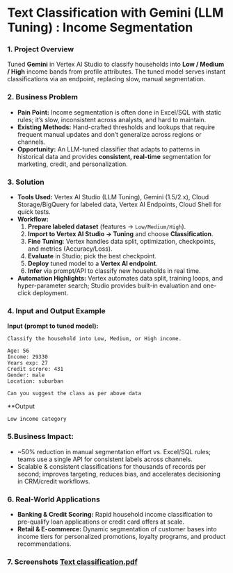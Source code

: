 # Text Classification with Gemini (LLM Tuning) : Income Segmentation

### 1. Project Overview  
Tuned **Gemini** in Vertex AI Studio to classify households into **Low / Medium / High** income bands from profile attributes. The tuned model serves instant classifications via an endpoint, replacing slow, manual segmentation.

### 2. Business Problem  
- **Pain Point:** Income segmentation is often done in Excel/SQL with static rules; it’s slow, inconsistent across analysts, and hard to maintain.  
- **Existing Methods:** Hand-crafted thresholds and lookups that require frequent manual updates and don’t generalize across regions or channels.  
- **Opportunity:** An LLM-tuned classifier that adapts to patterns in historical data and provides **consistent, real-time** segmentation for marketing, credit, and personalization.

### 3. Solution  
- **Tools Used:** Vertex AI Studio (LLM Tuning), Gemini (1.5/2.x), Cloud Storage/BigQuery for labeled data, Vertex AI Endpoints, Cloud Shell for quick tests.  
- **Workflow:**  
  1) **Prepare labeled dataset** (features → `Low/Medium/High`).  
  2) **Import to Vertex AI Studio → Tuning** and choose **Classification**.  
  3) **Fine Tuning**: Vertex handles data split, optimization, checkpoints, and metrics (Accuracy/Loss).  
  4) **Evaluate** in Studio; pick the best checkpoint.  
  5) **Deploy** tuned model to a **Vertex AI endpoint**.  
  6) **Infer** via prompt/API to classify new households in real time.  
- **Automation Highlights:** Vertex automates data split, training loops, and hyper-parameter search; Studio provides built-in evaluation and one-click deployment.

### 4. Input and Output Example

**Input (prompt to tuned model):**
```text
Classify the household into Low, Medium, or High income.

Age: 56
Income: 29330
Years exp: 27
Credit scrore: 431
Gender: male
Location: suburban

Can you suggest the class as per above data
```

**Output
```
Low income category
```

### 5.Business Impact:
- ~50% reduction in manual segmentation effort vs. Excel/SQL rules; teams use a single API for consistent labels across channels.
- Scalable & consistent classifications for thousands of records per second; improves targeting, reduces bias, and accelerates decisioning in CRM/credit workflows.

### 6. Real-World Applications
- **Banking & Credit Scoring:** Rapid household income classification to pre-qualify loan applications or credit card offers at scale.
- **Retail & E-commerce:** Dynamic segmentation of customer bases into income tiers for personalized promotions, loyalty programs, and product recommendations.

### 7. Screenshots [Text classification.pdf](https://github.com/user-attachments/files/23122585/Text.classification.pdf)
